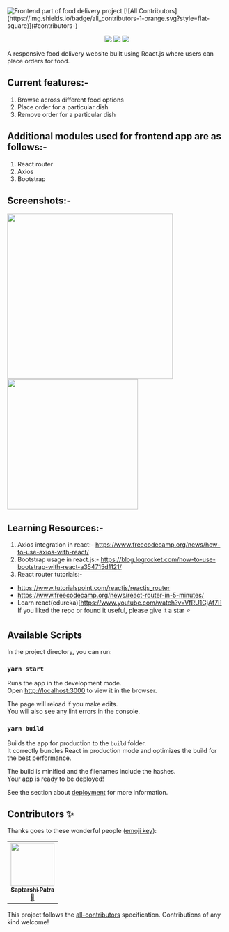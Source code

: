 <img src="https://res.cloudinary.com/dk22rcdch/image/upload/v1625909570/GithubRepo/Screenshot_2021-07-10_at_3.02.32_PM_sjpksd.png" alt="Frontend part of food delivery project"/>
<!-- ALL-CONTRIBUTORS-BADGE:START - Do not remove or modify this section -->
[![All Contributors](https://img.shields.io/badge/all_contributors-1-orange.svg?style=flat-square)](#contributors-)
<!-- ALL-CONTRIBUTORS-BADGE:END -->
<p align="center">
  <img src="https://img.shields.io/github/repo-size/saurabhnative/foodDeliveryAppFrontend"/>
  <img src="https://img.shields.io/tokei/lines/github/saurabhnative/foodDeliveryAppFrontend"/>
  <img src="https://img.shields.io/github/license/saurabhnative/foodDeliveryAppFrontend" />
</p>
A responsive food delivery website built using React.js where users can place orders for food.

## Current features:-
1. Browse across different food options
2. Place order for a particular dish
3. Remove order for a particular dish


## Additional modules used for frontend app are as follows:-
1. React router
2. Axios
3. Bootstrap

## Screenshots:-
<p>
<img src="https://res.cloudinary.com/dk22rcdch/image/upload/v1624987686/Hackathonmedia/Screenshot_2021-06-29_at_10.57.28_PM_oihdyn.png" width=380 />
<img src="https://res.cloudinary.com/dk22rcdch/image/upload/v1624987686/Hackathonmedia/Screenshot_2021-06-29_at_10.57.40_PM_wf0hdn.png" width=300 />
<p>  
  
  
## Learning Resources:-
1. Axios integration in react:- https://www.freecodecamp.org/news/how-to-use-axios-with-react/
2. Bootstrap usage in react.js:- https://blog.logrocket.com/how-to-use-bootstrap-with-react-a354715d1121/
3. React router tutorials:-
  * https://www.tutorialspoint.com/reactjs/reactjs_router
  * https://www.freecodecamp.org/news/react-router-in-5-minutes/
  * Learn react(edureka)[https://www.youtube.com/watch?v=VfRU1GjAf7I]
If you liked the repo or found it useful, please give it a star ⭐️
  
  
## Available Scripts

In the project directory, you can run:

### `yarn start`

Runs the app in the development mode.\
Open [http://localhost:3000](http://localhost:3000) to view it in the browser.

The page will reload if you make edits.\
You will also see any lint errors in the console.

### `yarn build`

Builds the app for production to the `build` folder.\
It correctly bundles React in production mode and optimizes the build for the best performance.

The build is minified and the filenames include the hashes.\
Your app is ready to be deployed!

See the section about [deployment](https://facebook.github.io/create-react-app/docs/deployment) for more information.

## Contributors ✨

Thanks goes to these wonderful people ([emoji key](https://allcontributors.org/docs/en/emoji-key)):

<!-- ALL-CONTRIBUTORS-LIST:START - Do not remove or modify this section -->
<!-- prettier-ignore-start -->
<!-- markdownlint-disable -->
<table>
  <tr>
    <td align="center"><a href="https://github.com/Rishi22-Coding"><img src="https://avatars.githubusercontent.com/u/48274811?v=4?s=100" width="100px;" alt=""/><br /><sub><b>Saptarshi Patra</b></sub></a><br /><a href="https://github.com/saurabhnative/foodDeliveryAppFrontend/commits?author=Rishi22-Coding" title="Documentation">📖</a></td>
  </tr>
</table>

<!-- markdownlint-restore -->
<!-- prettier-ignore-end -->

<!-- ALL-CONTRIBUTORS-LIST:END -->

This project follows the [all-contributors](https://github.com/all-contributors/all-contributors) specification. Contributions of any kind welcome!
